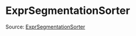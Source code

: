 # ExprSegmentationSorter

Source: [ExprSegmentationSorter](../csrc/device_lower/pass/expr_sort.cpp#L263)
